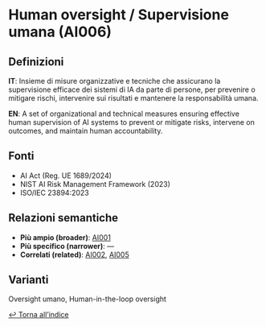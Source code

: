 # Human oversight / Supervisione umana (AI006)

## Definizioni
**IT**: Insieme di misure organizzative e tecniche che assicurano la supervisione efficace dei sistemi di IA da parte di persone, per prevenire o mitigare rischi, intervenire sui risultati e mantenere la responsabilità umana.

**EN**: A set of organizational and technical measures ensuring effective human supervision of AI systems to prevent or mitigate risks, intervene on outcomes, and maintain human accountability.

## Fonti
- AI Act (Reg. UE 1689/2024)
- NIST AI Risk Management Framework (2023)
- ISO/IEC 23894:2023

## Relazioni semantiche
- **Più ampio (broader)**: [AI001](./AI001.md)
- **Più specifico (narrower)**: —
- **Correlati (related)**: [AI002](./AI002.md), [AI005](./AI005.md)

## Varianti
Oversight umano, Human-in-the-loop oversight

[↩ Torna all’indice](./index.md)